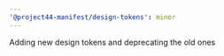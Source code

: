 ```yaml
---
'@project44-manifest/design-tokens': minor
---
```


Adding new design tokens and deprecating the old ones
